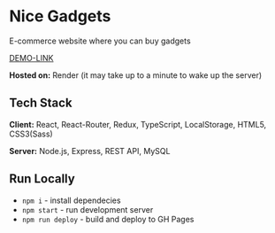 # Nice Gadgets

E-commerce website where you can buy gadgets

[DEMO-LINK](https://fe-aug22-devstars.github.io/product-catalog-fe/)

**Hosted on:** Render (it may take up to a minute to wake up the server)
## Tech Stack

**Client:** React, React-Router, Redux, TypeScript, LocalStorage, HTML5, CSS3(Sass)

**Server:** Node.js, Express, REST API, MySQL


## Run Locally

- `npm i` - install dependecies
- `npm start` - run development server
- `npm run deploy` - build and deploy to GH Pages


